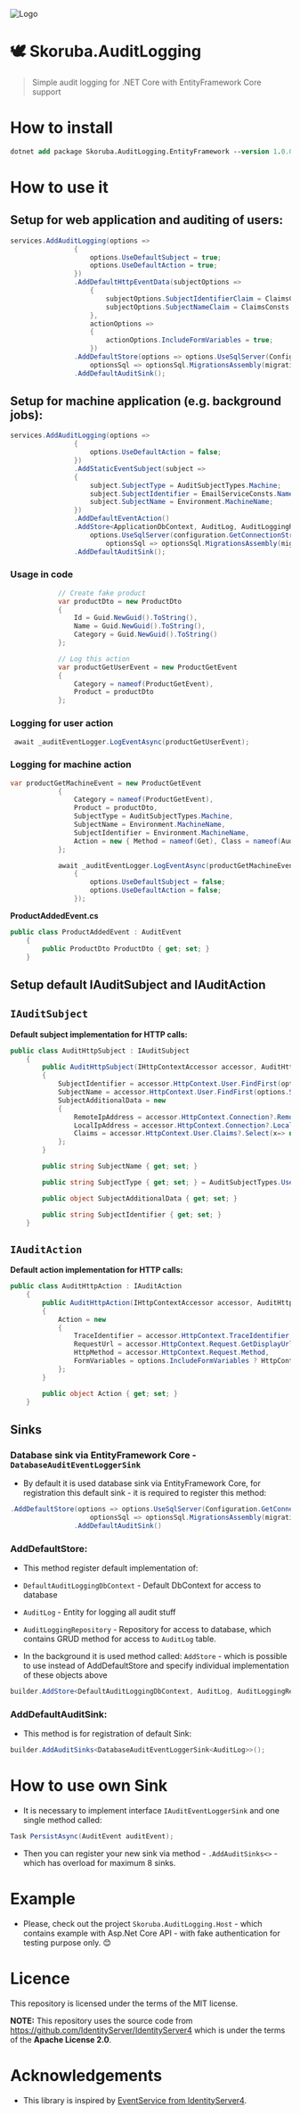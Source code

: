 ![Logo](docs/Images/Skoruba-ReadMe.png) 

# 🕊️ Skoruba.AuditLogging
> Simple audit logging for .NET Core with EntityFramework Core support

# How to install

```ps
dotnet add package Skoruba.AuditLogging.EntityFramework --version 1.0.0-beta4-update6
```

# How to use it

## Setup for web application and auditing of users:

```csharp
services.AddAuditLogging(options =>
                {
                    options.UseDefaultSubject = true;
                    options.UseDefaultAction = true;
                })
                .AddDefaultHttpEventData(subjectOptions =>
                    {
                        subjectOptions.SubjectIdentifierClaim = ClaimsConsts.Sub;
                        subjectOptions.SubjectNameClaim = ClaimsConsts.Name;
                    },
                    actionOptions =>
                    {
                        actionOptions.IncludeFormVariables = true;
                    })
                .AddDefaultStore(options => options.UseSqlServer(Configuration.GetConnectionString("ApplicationDbContext"),
                    optionsSql => optionsSql.MigrationsAssembly(migrationsAssembly)))
                .AddDefaultAuditSink();
```

## Setup for machine application (e.g. background jobs):
```csharp
services.AddAuditLogging(options =>
                {
                    options.UseDefaultAction = false;
                })
                .AddStaticEventSubject(subject =>
                {
                    subject.SubjectType = AuditSubjectTypes.Machine;
                    subject.SubjectIdentifier = EmailServiceConsts.Name;
                    subject.SubjectName = Environment.MachineName;
                })
                .AddDefaultEventAction()
                .AddStore<ApplicationDbContext, AuditLog, AuditLoggingRepository<ApplicationDbContext, AuditLog>>(options =>
                    options.UseSqlServer(configuration.GetConnectionString("ApplicationDbConnection"),
                        optionsSql => optionsSql.MigrationsAssembly(migrationsAssembly)))
                .AddDefaultAuditSink();
```


### Usage in code

```csharp
            // Create fake product
            var productDto = new ProductDto
            {
                Id = Guid.NewGuid().ToString(),
                Name = Guid.NewGuid().ToString(),
                Category = Guid.NewGuid().ToString()
            };

            // Log this action
            var productGetUserEvent = new ProductGetEvent
            {
                Category = nameof(ProductGetEvent),
                Product = productDto
            };           
```

### Logging for user action
```csharp
 await _auditEventLogger.LogEventAsync(productGetUserEvent);
```

### Logging for machine action
```csharp
var productGetMachineEvent = new ProductGetEvent
            {
                Category = nameof(ProductGetEvent),
                Product = productDto,
                SubjectType = AuditSubjectTypes.Machine,
                SubjectName = Environment.MachineName,
                SubjectIdentifier = Environment.MachineName,
                Action = new { Method = nameof(Get), Class = nameof(AuditController) }
            };

            await _auditEventLogger.LogEventAsync(productGetMachineEvent, options =>
                {
                    options.UseDefaultSubject = false;
                    options.UseDefaultAction = false;
                });
```

**ProductAddedEvent.cs**
```csharp
public class ProductAddedEvent : AuditEvent
    {
        public ProductDto ProductDto { get; set; }  
    }
```

## Setup default IAuditSubject and IAuditAction

## `IAuditSubject`
**Default subject implementation for HTTP calls:**

```csharp
public class AuditHttpSubject : IAuditSubject
    {
        public AuditHttpSubject(IHttpContextAccessor accessor, AuditHttpSubjectOptions options)
        {
            SubjectIdentifier = accessor.HttpContext.User.FindFirst(options.SubjectIdentifierClaim)?.Value;
            SubjectName = accessor.HttpContext.User.FindFirst(options.SubjectNameClaim)?.Value;
            SubjectAdditionalData = new
            {
                RemoteIpAddress = accessor.HttpContext.Connection?.RemoteIpAddress?.ToString(),
                LocalIpAddress = accessor.HttpContext.Connection?.LocalIpAddress?.ToString(),
                Claims = accessor.HttpContext.User.Claims?.Select(x=> new { x.Type, x.Value })
            };
        }

        public string SubjectName { get; set; }

        public string SubjectType { get; set; } = AuditSubjectTypes.User;

        public object SubjectAdditionalData { get; set; }

        public string SubjectIdentifier { get; set; }
    }
```

## `IAuditAction`
**Default action implementation for HTTP calls:**
```csharp
public class AuditHttpAction : IAuditAction
    {
        public AuditHttpAction(IHttpContextAccessor accessor, AuditHttpActionOptions options)
        {
            Action = new
            {
                TraceIdentifier = accessor.HttpContext.TraceIdentifier,
                RequestUrl = accessor.HttpContext.Request.GetDisplayUrl(),
                HttpMethod = accessor.HttpContext.Request.Method,
                FormVariables = options.IncludeFormVariables ? HttpContextHelpers.GetFormVariables(accessor.HttpContext) : null
            };
        }

        public object Action { get; set; }
    }
```

## Sinks

### Database sink via EntityFramework Core - `DatabaseAuditEventLoggerSink`

- By default it is used database sink via EntityFramework Core, for registration this default sink - it is required to register this method:

```csharp
.AddDefaultStore(options => options.UseSqlServer(Configuration.GetConnectionString("ApplicationDbContext"),
                    optionsSql => optionsSql.MigrationsAssembly(migrationsAssembly)))
                .AddDefaultAuditSink()
```

### AddDefaultStore:

- This method register default implementation of:

- `DefaultAuditLoggingDbContext` - Default DbContext for access to database
- `AuditLog` - Entity for logging all audit stuff
- `AuditLoggingRepository` - Repository for access to database, which contains GRUD method for access to `AuditLog` table.

- In the background it is used method called: `AddStore` - which is possible to use instead of AddDefaultStore and specify individual implementation of these objects above
```csharp
builder.AddStore<DefaultAuditLoggingDbContext, AuditLog, AuditLoggingRepository<DefaultAuditLoggingDbContext, AuditLog>>(dbContextOptions);
```

### AddDefaultAuditSink:

- This method is for registration of default Sink:

```csharp
builder.AddAuditSinks<DatabaseAuditEventLoggerSink<AuditLog>>();
```

# How to use own Sink

- It is necessary to implement interface `IAuditEventLoggerSink` and one single method called:

```csharp
Task PersistAsync(AuditEvent auditEvent);
```

- Then you can register your new sink via method - `.AddAuditSinks<>` - which has overload for maximum 8 sinks.

# Example
- Please, check out the project `Skoruba.AuditLogging.Host` - which contains example with Asp.Net Core API - with fake authentication for testing purpose only. 😊

# Licence
This repository is licensed under the terms of the MIT license.

**NOTE:** This repository uses the source code from https://github.com/IdentityServer/IdentityServer4 which is under the terms of the **Apache License 2.0**.

# Acknowledgements

- This library is inspired by [EventService from IdentityServer4](https://github.com/IdentityServer/IdentityServer4).
